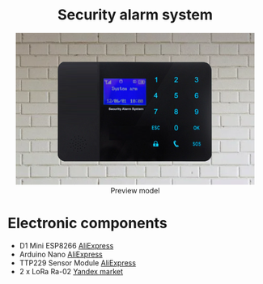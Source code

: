 <h1 align="center">Security alarm system </h1>
<p  align="center"> <img src="2.png" height="300"><br> Preview model
</p>
<h1>Electronic components<br></h1>
<p>
  <ul> 
    <li>D1 Mini ESP8266 <a href="https://sl.aliexpress.ru/p?key=L3it3Cv" target="_blank">AliExpress</a></li>
    <li>Arduino Nano <a href="https://sl.aliexpress.ru/p?key=kFit39w" target="_blank">AliExpress</a></li>
    <li>TTP229 Sensor Module <a href="https://sl.aliexpress.ru/p?key=50it3Ji" target="_blank">AliExpress</a></li>
    <li>2 x LoRa Ra-02 <a href="https://market.yandex.ru/cc/6chgYY">Yandex market</a></li>
  </ul>
</p>

